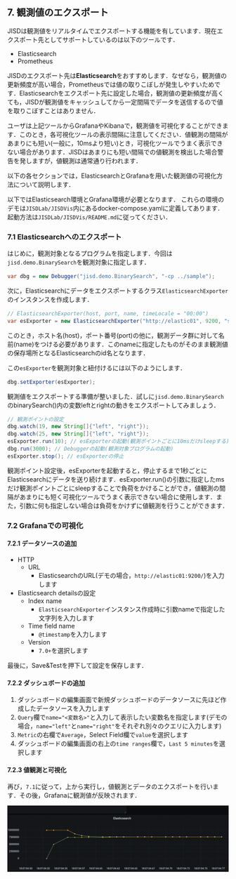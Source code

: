 ## 7. 観測値のエクスポート

JISDは観測値をリアルタイムでエクスポートする機能を有しています．現在エクスポート先としてサポートしているのは以下のツールです．

- Elasticsearch
- Prometheus

JISDのエクスポート先は**Elasticsearch**をおすすめします．なぜなら，観測値の更新頻度が高い場合，Prometheusでは値の取りこぼしが発生しやすいためです．Elasticsearchをエクスポート先に設定した場合，観測値の更新頻度が高くても，JISDが観測値をキャッシュしてから一定間隔でデータを送信するので値を取りこぼすことはありません．

ユーザは上記ツールからGrafanaやKibanaで，観測値を可視化することができます．このとき，各可視化ツールの表示間隔に注意してください．値観測の間隔があまりにも短い(一般に，10msより短い)とき，可視化ツールでうまく表示できない場合があります．JISDはあまりにも短い間隔での値観測を検出した場合警告を発しますが，値観測は通常通り行われます．
 
以下の各セクションでは，ElasticsearchとGrafanaを用いた観測値の可視化方法について説明します． 

以下ではElasticsearch環境とGrafana環境が必要となります．
これらの環境のデモは`JISDLab/JISDVis`内にあるdocker-compose.yamlに定義してあります．起動方法は`JISDLab/JISDVis/README.md`に従ってください．

### 7.1 Elasticsearchへのエクスポート

はじめに，観測対象となるプログラムを指定します．今回は`jisd.demo.BinarySearch`を観測対象に指定します．


```java
var dbg = new Debugger("jisd.demo.BinarySearch", "-cp ../sample");
```

次に，Elasticsearchにデータをエクスポートするクラス`ElasticsearchExporter`のインスタンスを作成します．


```java
// ElasticsearchExporter(host, port, name, timeLocale = "00:00")
var esExporter = new ElasticsearchExporter("http://elastic01", 9200, "sample");
```

このとき，ホスト名(host)，ポート番号(port)の他に，観測データ群に対して名前(name)をつける必要があります．このnameに指定したものがそのまま観測値の保存場所となるElasticsearchのid名となります．

この`esExporter`を観測対象と紐付けるには以下のようにします．


```java
dbg.setExporter(esExporter);
```

観測値をエクスポートする準備が整いました．試しに`jisd.demo.BinarySearch`のbinarySearch()内の変数leftとrightの動きをエクスポートしてみましょう．


```java
// 観測ポイントの設定
dbg.watch(19, new String[]{"left", "right"});
dbg.watch(25, new String[]{"left", "right"});
esExporter.run(10); // esExporterの起動(観測ポイントごとに10msだけsleepする)
dbg.run(3000); // Debuggerの起動(観測対象プログラムの起動)
esExporter.stop(); // esExporterの停止
```

観測ポイント設定後，esExporterを起動すると，停止するまで1秒ごとにElasticsearchにデータを送り続けます．esExporter.run()の引数に指定したmsだけ観測ポイントごとにsleepすることで負荷をかけることができ，値観測の間隔があまりにも短く可視化ツールでうまく表示できない場合に使用します．また，引数に何も指定しない場合は負荷をかけずに値観測を行うことができます．



### 7.2 Grafanaでの可視化

#### 7.2.1 データソースの追加
- HTTP
  - URL
    - ElasticsearchのURL(デモの場合，`http://elastic01:9200/`)を入力します
- Elasticsearch detailsの設定
  - Index name
    - `ElasticsearchExporter`インスタンス作成時に引数nameで指定した文字列を入力します
  - Time field name
    - `@timestamp`を入力します
  - Version
    - `7.0+`を選択します
    
最後に，Save&Testを押下して設定を保存します．

#### 7.2.2 ダッシュボードの追加
1. ダッシュボードの編集画面で新規ダッシュボードのデータソースに先ほど作成したデータソースを入力します
2. `Query`欄で`name="<変数名>"`と入力して表示したい変数名を指定します(デモの場合，`name="left"`と`name="right"`をそれぞれ別々のクエリに入力します)
3. `Metric`の右欄で`Average`，Select Field欄で`value`を選択します
4. ダッシュボードの編集画面の右上の`time ranges`欄で，`Last 5 minutes`を選択します

#### 7.2.3 値観測と可視化
再び，`7.1`に従って，上から実行し，値観測とデータのエクスポートを行います．その後，Grafanaに観測値が反映されます．

![](../../imgs/7-2-3-1.png "jisd.demo.BinarySearchの可視化")


